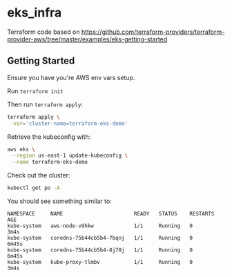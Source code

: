 # eks_infra

Terraform code based on https://github.com/terraform-providers/terraform-provider-aws/tree/master/examples/eks-getting-started

## Getting Started

Ensure you have you're AWS env vars setup.

Run `terraform init`

Then run `terraform apply`:

```bash
terraform apply \
 -var='cluster-name=terraform-eks-demo'
```

Retrieve the kubeconfig with:

```bash
aws eks \
 --region us-east-1 update-kubeconfig \
 --name terraform-eks-demo
```

Check out the cluster:
```bash
kubectl get po -A
```

You should see something similar to:
```
NAMESPACE     NAME                       READY   STATUS    RESTARTS   AGE
kube-system   aws-node-v9hkw             1/1     Running   0          3m4s
kube-system   coredns-75b44cb5b4-7bqnj   1/1     Running   0          6m45s
kube-system   coredns-75b44cb5b4-8j78j   1/1     Running   0          6m45s
kube-system   kube-proxy-tlmbv           1/1     Running   0          3m4s
```
